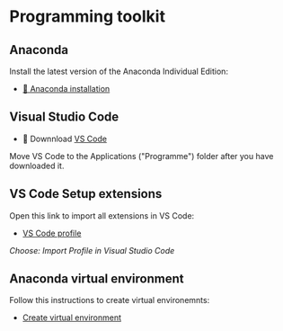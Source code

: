 # Programming toolkit

## Anaconda

Install the latest version of the Anaconda Individual Edition:

- [💾 Anaconda installation](https://www.anaconda.com/products/individual)



## Visual Studio Code 
 
- 💾 Downnload [VS Code](https://code.visualstudio.com/)  

Move VS Code to the Applications ("Programme") folder after you have downloaded it.


## VS Code Setup extensions

Open this link to import all extensions in VS Code:

- [VS Code profile](https://vscode.dev/profile/github/020c5ef976f3501c8d312314e6e30f53)

*Choose: Import Profile in Visual Studio Code*

## Anaconda virtual environment

Follow this instructions to create virtual environemnts: 

- [Create virtual environment](https://github.com/kirenz/environments/blob/main/README.md)

